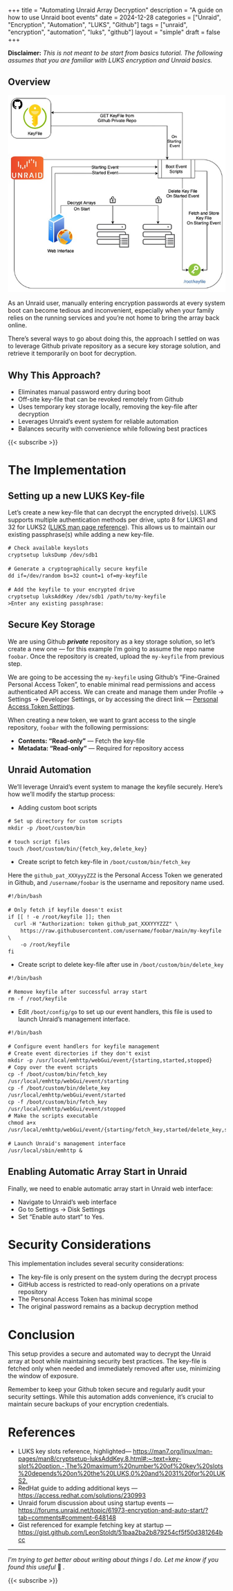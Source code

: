 +++
title = "Automating Unraid Array Decryption"
description = "A guide on how to use Unraid boot events"
date = 2024-12-28
categories = ["Unraid", "Encryption", "Automation", "LUKS", "Github"]
tags = ["unraid", "encryption", "automation", "luks", "github"]
layout = "simple"
draft = false
+++

**Disclaimer:** _This is not meant to be start from basics tutorial. The
following assumes that you are familiar with LUKS encryption and Unraid
basics._

## Overview

![Overview diagram showing the use of Start events in Unraid to fetch and use key-file to automatically decrypt the arrays.](featured.jpg)

As an Unraid user, manually entering encryption passwords at every system boot
can become tedious and inconvenient, especially when your family relies on the
running services and you’re not home to bring the array back online.

There’s several ways to go about doing this, the approach I settled on was to
leverage Github private repository as a secure key storage solution, and
retrieve it temporarily on boot for decryption.

## Why This Approach?

  * Eliminates manual password entry during boot
  * Off-site key-file that can be revoked remotely from Github
  * Uses temporary key storage locally, removing the key-file after decryption
  * Leverages Unraid’s event system for reliable automation
  * Balances security with convenience while following best practices

{{< subscribe >}}

# The Implementation

## Setting up a new LUKS Key-file

Let’s create a new key-file that can decrypt the encrypted drive(s). LUKS
supports multiple authentication methods per drive, upto 8 for LUKS1 and 32
for LUKS2 ([LUKS man page reference](https://man7.org/linux/man-pages/man8/cryptsetup-luksAddKey.8.html#:~:text=key%2Dslot%20option.-,The%20maximum%20number%20of%20key%20slots%20depends%20on%20the%20LUKS,0%20and%2031%20for%20LUKS2.)).
This allows us to maintain our existing passphrase(s) while adding a new key-file.

```
# Check available keyslots
cryptsetup luksDump /dev/sdb1

# Generate a cryptographically secure keyfile
dd if=/dev/random bs=32 count=1 of=my-keyfile

# Add the keyfile to your encrypted drive
cryptsetup luksAddKey /dev/sdb1 /path/to/my-keyfile
>Enter any existing passphrase:
```
## Secure Key Storage

We are using Github **_private_** repository as a key storage solution, so
let’s create a new one — for this example I’m going to assume the repo name
`foobar`. Once the repository is created, upload the `my-keyfile` from
previous step.

We are going to be accessing the `my-keyfile` using Github’s “Fine-Grained
Personal Access Token”, to enable minimal read permissions and access
authenticated API access.
We can create and manage them under Profile -> Settings -> Developer Settings,
or by accessing the direct link — [Personal Access Token Settings](https://github.com/settings/personal-access-tokens).

When creating a new token, we want to grant access to the single repository,
`foobar` with the following permissions:

  *  **Contents: “Read-only”** — Fetch the key-file
  *  **Metadata: “Read-only”** — Required for repository access

## Unraid Automation

We’ll leverage Unraid’s event system to manage the keyfile securely. Here’s
how we’ll modify the startup process:

  * Adding custom boot scripts

```
# Set up directory for custom scripts
mkdir -p /boot/custom/bin

# touch script files
touch /boot/custom/bin/{fetch_key,delete_key}
```
* Create script to fetch key-file in `/boot/custom/bin/fetch_key`

Here the `github_pat_XXXyyyZZZ` is the Personal Access Token we generated in
Github, and `/username/foobar` is the username and repository name used.

```
#!/bin/bash

# Only fetch if keyfile doesn't exist
if [[ ! -e /root/keyfile ]]; then
  curl -H "Authorization: token github_pat_XXXYYYZZZ" \
    https://raw.githubusercontent.com/username/foobar/main/my-keyfile \
    -o /root/keyfile
fi
```
* Create script to delete key-file after use in `/boot/custom/bin/delete_key`

```
#!/bin/bash

# Remove keyfile after successful array start
rm -f /root/keyfile
```
* Edit `/boot/config/go` to set up our event handlers, this file is used to launch Unraid’s management interface.

```
#!/bin/bash

# Configure event handlers for keyfile management
# Create event directories if they don't exist
mkdir -p /usr/local/emhttp/webGui/event/{starting,started,stopped}
# Copy over the event scripts
cp -f /boot/custom/bin/fetch_key /usr/local/emhttp/webGui/event/starting
cp -f /boot/custom/bin/delete_key /usr/local/emhttp/webGui/event/started
cp -f /boot/custom/bin/fetch_key /usr/local/emhttp/webGui/event/stopped
# Make the scripts executable
chmod a+x /usr/local/emhttp/webGui/event/{starting/fetch_key,started/delete_key,stopped/fetch_key}

# Launch Unraid's management interface
/usr/local/sbin/emhttp &

```
## Enabling Automatic Array Start in Unraid

Finally, we need to enable automatic array start in Unraid web interface:

  * Navigate to Unraid’s web interface
  * Go to Settings -> Disk Settings
  * Set “Enable auto start” to Yes.

# Security Considerations

This implementation includes several security considerations:

  * The key-file is only present on the system during the decrypt process
  * GitHub access is restricted to read-only operations on a private repository
  * The Personal Access Token has minimal scope
  * The original password remains as a backup decryption method

# Conclusion

This setup provides a secure and automated way to decrypt the Unraid array at
boot while maintaining security best practices. The key-file is fetched only
when needed and immediately removed after use, minimizing the window of
exposure.

Remember to keep your Github token secure and regularly audit your security
settings. While this automation adds convenience, it’s crucial to maintain
secure backups of your encryption credentials.

# References

  * LUKS key slots reference, highlighted— <https://man7.org/linux/man-pages/man8/cryptsetup-luksAddKey.8.html#:~:text=key-slot%20option.-,The%20maximum%20number%20of%20key%20slots%20depends%20on%20the%20LUKS,0%20and%2031%20for%20LUKS2.>
  * RedHat guide to adding additional keys — <https://access.redhat.com/solutions/230993>
  * Unraid forum discussion about using startup events — <https://forums.unraid.net/topic/61973-encryption-and-auto-start/?tab=comments#comment-648148>
  * Gist referenced for example fetching key at startup — <https://gist.github.com/LeonStoldt/51baa2ba2b879254cf5f50d381264bcc>

<hr>

_I’m trying to get better about writing about things I do. Let me know if you
found this useful_ 🙂 _._

{{< subscribe >}}
